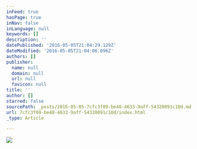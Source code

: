 ```yaml
---
inFeed: true
hasPage: true
inNav: false
inLanguage: null
keywords: []
description: ''
datePublished: '2016-05-05T21:04:29.129Z'
dateModified: '2016-05-05T21:04:06.096Z'
authors: []
publisher:
  name: null
  domain: null
  url: null
  favicon: null
title: ''
author: []
starred: false
sourcePath: _posts/2016-05-05-7cfc3f09-be48-4633-9aff-54320091c10d.md
url: 7cfc3f09-be48-4633-9aff-54320091c10d/index.html
_type: Article

---
```

![](https://the-grid-user-content.s3-us-west-2.amazonaws.com/cc3137c8-fec6-4759-91c4-1ffd37d4bd26.jpg)